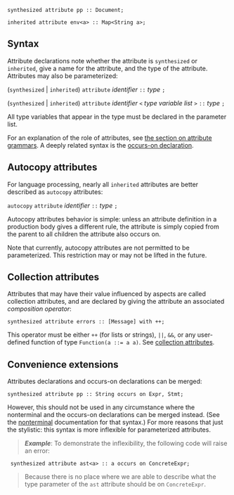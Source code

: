 
```
synthesized attribute pp :: Document;

inherited attribute env<a> :: Map<String a>;
```

## Syntax ##

Attribute declarations note whether the attribute is `synthesized` or `inherited`, give a name for the attribute, and the type of the attribute.  Attributes may also be parameterized:

(`synthesized` | `inherited`) `attribute` _identifier_ `::` _type_ `;`

(`synthesized` | `inherited`) `attribute` _identifier_ `<` _type variable list_ `>` `::` _type_ `;`

All type variables that appear in the type must be declared in the parameter list.

For an explanation of the role of attributes, see [the section on attribute grammars](Concept_AttributeGrammars.md).  A deeply related syntax is the [occurs-on declaration](Reference_Occurs.md).

## Autocopy attributes ##

For language processing, nearly all `inherited` attributes are better described as `autocopy` attributes:

`autocopy` `attribute` _identifier_ `::` _type_ `;`

Autocopy attributes behavior is simple: unless an attribute definition in a production body gives a different rule, the attribute is simply copied from the parent to all children the attribute also occurs on.

Note that currently, autocopy attributes are not permitted to be parameterized. This restriction may or may not be lifted in the future.

## Collection attributes ##

Attributes that may have their value influenced by aspects are called collection attributes, and are declared by giving the attribute an associated _composition operator_:

```
synthesized attribute errors :: [Message] with ++;
```

This operator must be either `++` (for lists or strings), `||`, `&&`, or any user-defined function of type `Function(a ::= a a)`.  See [collection attributes](Concept_Collections.md).

## Convenience extensions ##

Attributes declarations and occurs-on declarations can be merged:

```
synthesized attribute pp :: String occurs on Expr, Stmt;
```

However, this should not be used in any circumstance where the nonterminal and the occurs-on declarations can be merged instead. (See the [nonterminal](Reference_Nonterminal.md) documentation for that syntax.) For more reasons that just the stylistic: this syntax is more inflexible for parameterized attributes.

> _**Example**_: To demonstrate the inflexibility, the following code will raise an error:
```
 synthesized attribute ast<a> :: a occurs on ConcreteExpr;
```
> Because there is no place where we are able to describe what the type parameter of the `ast` attribute should be on `ConcreteExpr`.